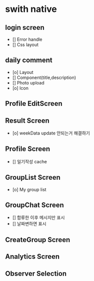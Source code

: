# swith native

## login screen

- [] Error handle
- [] Css layout

## daily comment

- [o] Layout
- [] Component(title,description)
- [] Photo upload
- [o] Icon

## Profile EditScreen

## Result Screen

- [o] weekData update 안되는거 해결하기

## Profile Screen

- [] 일기작성 cache

## GroupList Screen

- [o] My group list

## GroupChat Screen

- [] 합류한 이후 메시지만 표시
- [] 날짜변하면 표시

## CreateGroup Screen

## Analytics Screen

## Observer Selection
